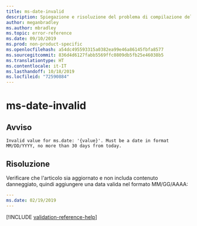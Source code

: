 ```yaml
---
title: ms-date-invalid
description: Spiegazione e risoluzione del problema di compilazione della documentazione ms-date-invalid
author: meganbradley
ms.author: mbradley
ms.topic: error-reference
ms.date: 09/10/2019
ms.prod: non-product-specific
ms.openlocfilehash: a54dc495593315a0382ea99e46a86145fbfa8577
ms.sourcegitcommit: 836d4d6127fabb5569ffc0809db5fb25e46038b5
ms.translationtype: HT
ms.contentlocale: it-IT
ms.lasthandoff: 10/18/2019
ms.locfileid: "72590884"
---
```

# <a name="ms-date-invalid"></a>ms-date-invalid

## <a name="warning"></a>Avviso

`Invalid value for ms.date: '{value}'. Must be a date in format MM/DD/YYYY, no more than 30 days from today.`

## <a name="resolution"></a>Risoluzione

Verificare che l'articolo sia aggiornato e non includa contenuto danneggiato, quindi aggiungere una data valida nel formato MM/GG/AAAA:

```yml
---
ms.date: 02/19/2019
---
```

<!--make sure to add this file to your includes folder and verify the path-->
[!INCLUDE [validation-reference-help](includes/validation-reference-help.md)]
